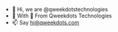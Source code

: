 - 👋 Hi, we are @qweekdotstechnologies
- 👀 With 💙 From Qweekdots Technologies
- 📫 Say hi@qweekdots.com

<!---
qweekdotstechnologies/qweekdotstechnologies is a ✨ special ✨ repository because its `README.md` (this file) appears on your GitHub profile.
You can click the Preview link to take a look at your changes.
--->
